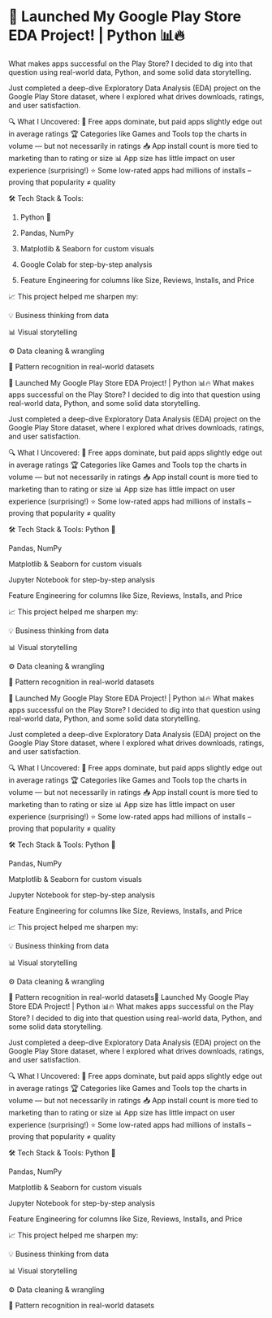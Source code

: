 # 🚀 Launched My Google Play Store EDA Project! | Python 📊🔥
What makes apps successful on the Play Store?
I decided to dig into that question using real-world data, Python, and some solid data storytelling.

Just completed a deep-dive Exploratory Data Analysis (EDA) project on the Google Play Store dataset, where I explored what drives downloads, ratings, and user satisfaction.

🔍 What I Uncovered:
📲 Free apps dominate, but paid apps slightly edge out in average ratings
🏆 Categories like Games and Tools top the charts in volume — but not necessarily in ratings
📥 App install count is more tied to marketing than to rating or size
📊 App size has little impact on user experience (surprising!)
⭐ Some low-rated apps had millions of installs – proving that popularity ≠ quality

🛠️ Tech Stack & Tools:
  1. Python 🐍

  2. Pandas, NumPy

  3. Matplotlib & Seaborn for custom visuals

  4. Google Colab for step-by-step analysis

  5. Feature Engineering for columns like Size, Reviews, Installs, and Price

📈 This project helped me sharpen my:

💡 Business thinking from data

📊 Visual storytelling

⚙️ Data cleaning & wrangling

📌 Pattern recognition in real-world datasets

🚀 Launched My Google Play Store EDA Project! | Python 📊🔥
What makes apps successful on the Play Store?
I decided to dig into that question using real-world data, Python, and some solid data storytelling.

Just completed a deep-dive Exploratory Data Analysis (EDA) project on the Google Play Store dataset, where I explored what drives downloads, ratings, and user satisfaction.

🔍 What I Uncovered:
📲 Free apps dominate, but paid apps slightly edge out in average ratings
🏆 Categories like Games and Tools top the charts in volume — but not necessarily in ratings
📥 App install count is more tied to marketing than to rating or size
📊 App size has little impact on user experience (surprising!)
⭐ Some low-rated apps had millions of installs – proving that popularity ≠ quality

🛠️ Tech Stack & Tools:
Python 🐍

Pandas, NumPy

Matplotlib & Seaborn for custom visuals

Jupyter Notebook for step-by-step analysis

Feature Engineering for columns like Size, Reviews, Installs, and Price

📈 This project helped me sharpen my:

💡 Business thinking from data

📊 Visual storytelling

⚙️ Data cleaning & wrangling

📌 Pattern recognition in real-world datasets

🚀 Launched My Google Play Store EDA Project! | Python 📊🔥
What makes apps successful on the Play Store?
I decided to dig into that question using real-world data, Python, and some solid data storytelling.

Just completed a deep-dive Exploratory Data Analysis (EDA) project on the Google Play Store dataset, where I explored what drives downloads, ratings, and user satisfaction.

🔍 What I Uncovered:
📲 Free apps dominate, but paid apps slightly edge out in average ratings
🏆 Categories like Games and Tools top the charts in volume — but not necessarily in ratings
📥 App install count is more tied to marketing than to rating or size
📊 App size has little impact on user experience (surprising!)
⭐ Some low-rated apps had millions of installs – proving that popularity ≠ quality

🛠️ Tech Stack & Tools:
Python 🐍

Pandas, NumPy

Matplotlib & Seaborn for custom visuals

Jupyter Notebook for step-by-step analysis

Feature Engineering for columns like Size, Reviews, Installs, and Price

📈 This project helped me sharpen my:

💡 Business thinking from data

📊 Visual storytelling

⚙️ Data cleaning & wrangling

📌 Pattern recognition in real-world datasets🚀 Launched My Google Play Store EDA Project! | Python 📊🔥
What makes apps successful on the Play Store?
I decided to dig into that question using real-world data, Python, and some solid data storytelling.

Just completed a deep-dive Exploratory Data Analysis (EDA) project on the Google Play Store dataset, where I explored what drives downloads, ratings, and user satisfaction.

🔍 What I Uncovered:
📲 Free apps dominate, but paid apps slightly edge out in average ratings
🏆 Categories like Games and Tools top the charts in volume — but not necessarily in ratings
📥 App install count is more tied to marketing than to rating or size
📊 App size has little impact on user experience (surprising!)
⭐ Some low-rated apps had millions of installs – proving that popularity ≠ quality

🛠️ Tech Stack & Tools:
Python 🐍

Pandas, NumPy

Matplotlib & Seaborn for custom visuals

Jupyter Notebook for step-by-step analysis

Feature Engineering for columns like Size, Reviews, Installs, and Price

📈 This project helped me sharpen my:

💡 Business thinking from data

📊 Visual storytelling

⚙️ Data cleaning & wrangling

📌 Pattern recognition in real-world datasets





